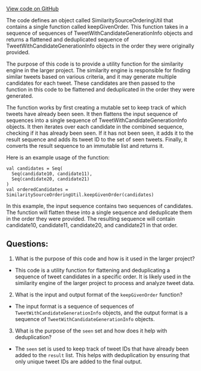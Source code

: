 [View code on GitHub](https://github.com/misbahsy/the-algorithm/cr-mixer/server/src/main/scala/com/twitter/cr_mixer/similarity_engine/SimilaritySourceOrderingUtil.scala)

The code defines an object called SimilaritySourceOrderingUtil that contains a single function called keepGivenOrder. This function takes in a sequence of sequences of TweetWithCandidateGenerationInfo objects and returns a flattened and deduplicated sequence of TweetWithCandidateGenerationInfo objects in the order they were originally provided.

The purpose of this code is to provide a utility function for the similarity engine in the larger project. The similarity engine is responsible for finding similar tweets based on various criteria, and it may generate multiple candidates for each tweet. These candidates are then passed to the function in this code to be flattened and deduplicated in the order they were generated.

The function works by first creating a mutable set to keep track of which tweets have already been seen. It then flattens the input sequence of sequences into a single sequence of TweetWithCandidateGenerationInfo objects. It then iterates over each candidate in the combined sequence, checking if it has already been seen. If it has not been seen, it adds it to the result sequence and adds its tweet ID to the set of seen tweets. Finally, it converts the result sequence to an immutable list and returns it.

Here is an example usage of the function:

```
val candidates = Seq(
  Seq(candidate10, candidate11),
  Seq(candidate20, candidate21)
)
val orderedCandidates = SimilaritySourceOrderingUtil.keepGivenOrder(candidates)
```

In this example, the input sequence contains two sequences of candidates. The function will flatten these into a single sequence and deduplicate them in the order they were provided. The resulting sequence will contain candidate10, candidate11, candidate20, and candidate21 in that order.
## Questions: 
 1. What is the purpose of this code and how is it used in the larger project?
- This code is a utility function for flattening and deduplicating a sequence of tweet candidates in a specific order. It is likely used in the similarity engine of the larger project to process and analyze tweet data.

2. What is the input and output format of the `keepGivenOrder` function?
- The input format is a sequence of sequences of `TweetWithCandidateGenerationInfo` objects, and the output format is a sequence of `TweetWithCandidateGenerationInfo` objects.

3. What is the purpose of the `seen` set and how does it help with deduplication?
- The `seen` set is used to keep track of tweet IDs that have already been added to the `result` list. This helps with deduplication by ensuring that only unique tweet IDs are added to the final output.